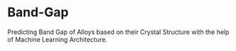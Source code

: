 # Band-Gap
Predicting Band Gap of Alloys based on their Crystal Structure with the help of Machine Learning Architecture.
